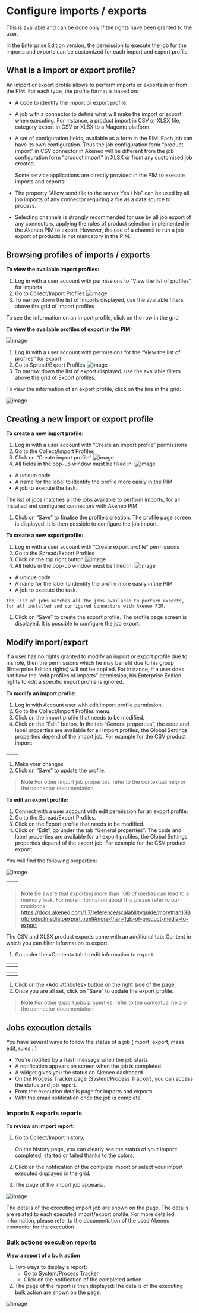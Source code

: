 # Configure imports / exports

This is available and can be done only if the rights have been granted to the user.

In the Enterprise Edition version, the permission to execute the job for the imports and exports can be customized for each import and export profile.

## What is a import or export profile?

An import or export profile allows to perform imports or exports in or from the PIM. For each type, the profile format is based on:

*   A code to identify the import or export profile.
*   A job with a connector to define what will make the import or export when executing. For instance, a product import in CSV or XLSX file, category export in CSV or XLSX to a Magento platform.
*   A set of configuration fields, available as a form in the PIM. Each job can have its own configuration. Thus the job configuration form “product import” in CSV connector in Akeneo will be different from the job configuration form “product import” in XLSX or from any customised job created.

    Some service applications are directly provided in the PIM to execute imports and exports:

*   The property “Allow send file to the server Yes / No” can be used by all job imports of any connector requiring a file as a data source to process.
*   Selecting channels is strongly recommended for use by all job export of any connectors, applying the rules of product selection implemented in the Akeneo PIM to export. However, the use of a channel to run a job export of products is not mandatory in the PIM.

## Browsing profiles of imports / exports

**To view the available import profiles:**

1.  Log in with a user account with permissions to “View the list of profiles” for imports
1.  Go to Collect/Import Profiles
![image](../img/Akn_dashboard.jpg)
1.  To narrow down the list of imports displayed, use the available filters above the grid of Import profiles

To see the information on an import profile, click on the row in the grid

**To view the available profiles of export in the PIM:**

![image](../img/Akn_dashboard.jpg)

1.  Log in with a user account with permissions for the “View the list of profiles” for export
1.  Go to Spread/Export Profiles
![image](../img/Akn_dashboard.jpg)
1.  To narrow down the list of export displayed, use the available filters above the grid of Export profiles.

To view the information of an export profile, click on the line in the grid:

![image](../img/Akn_dashboard.jpg)

## Creating a new import or export profile

**To create a new import profile:**

1.  Log in with a user account with “Create an import profile” permissions
1.  Go to the Collect/Import Profiles
1.  Click on “Create import profile”
![image](../img/Akn_dashboard.jpg)
1.  All fields in the pop-up window must be filled in:
![image](../img/Akn_dashboard.jpg)
  *   A unique code
  *   A name for the label to identify the profile more easily in the PIM
  *   A job to execute the task.

  The list of jobs matches all the jobs available to perform imports, for all installed and configured connectors with Akeneo PIM.

1.  Click on “Save” to finalise the profile’s creation. The profile page screen is displayed. It is then possible to configure the job import.

**To create a new export profile:**

1.  Log in with a user account with “Create export profile” permissions
1.  Go to the Spread/Export Profiles
1.  Click on the top right button
![image](../img/Akn_dashboard.jpg)
1.  All fields in the pop-up window must be filled in:
![image](../img/Akn_dashboard.jpg)
  *   A unique code
  *   A name for the label to identify the profile more easily in the PIM
  *   A job to execute the task.

    The list of jobs matches all the jobs available to perform exports, for all installed and configured connectors with Akeneo PIM.

1. Click on “Save” to create the export profile. The profile page screen is displayed. It is possible to configure the job export.

## Modify import/export

If a user has no rights granted to modify an import or export profile due to his role, then the permissions which he may benefit due to his group (Enterprise Edition rights) will not be applied. For instance, if a user does not have the “edit profiles of imports” permission, his Enterprise Edition rights to edit a specific import profile is ignored.

**To modify an import profile:**

1.  Log in with Account user with edit import profile permission.
1.  Go to the Collect/Import Profiles menu.
1.  Click on the import profile that needs to be modified.
1.  Click on the “Edit” button. In the tab “General properties”, the code and label properties are available for all import profiles, the Global Settings properties depend of the import job. For example for the CSV product import:

|  |  |
|:-|:-|
|  |  |

1.  Make your changes
1.  Click on “Save” to update the profile.


> **Note**
  For other import job properties, refer to the contextual help or the connector documentation.


**To edit an export profile:**

1.  Connect with a user account with edit permission for an export profile.
1.  Go to the Spread/Export Profiles.
1.  Click on the Export profile that needs to be modified.
1.  Click on “Edit”, go under the tab “General properties”. The code and label properties are available for all export profiles, the Global Settings properties depend of the export job. For example for the CSV product export:

You will find the following properties:

![image](../img/Akn_dashboard.jpg)

|  |  |
|:-|:-|
|  |  |

> **Note**
  Be aware that exporting more than 1GB of medias can lead to a memory leak. For more information about this please refer to our cookbook: https://docs.akeneo.com/1.7/reference/scalabilityguide/morethan1GBofproductmediatoexport.html#more-than-1gb-of-product-media-to-export


The CSV and XLSX product exports come with an additional tab: Content in which you can filter information to export.

1.  Go under the «Content» tab to edit information to export.

|  |  |
|:-|:-|
|  |  |


|  |  |
|:-|:-|
|  |  |


1.  Click on the «Add attributes» button on the right side of the page.
1.  Once you are all set, click on “Save” to update the export profile.

> **Note**
  For other export jobs properties, refer to the contextual help  or the connector documentation.

## Jobs execution details

You have several ways to follow the status of a job (import, export, mass edit, rules...)

*   You’re notified by a flash message when the job starts
*   A notification appears on screen when the job is completed.
*   A widget gives you the status on Akeneo dashboard
*   On the Process Tracker page (System/Process Tracker), you can access the status and job report.
*   From the execution details page for imports and exports
*   With the email notification once the job is complete

### Imports & exports reports

**To review an import report:**

1.  Go to Collect/Import history,

    On the history page, you can clearly see the status of your import: completed, started or failed thanks to the colors.

1.  Click on the notification of the complete import or select your import executed displayed in the grid.
1.  The page of the import job appears:.


![image](../img/Akn_dashboard.jpg)

The details of the executing import job are shown on the page. The details are related to each executed import/export profile. For more detailed information, please refer to the documentation of the used Akeneo connector for the execution.

### Bulk actions execution reports

**View a report of a bulk action**

1.  Two ways to display a report:
    *   Go to System/Process Tracker
    *   Click on the notification of the completed action
1.  The page of the report is then displayed:The details of the executing bulk action are shown on the page.

![image](../img/Akn_dashboard.jpg)
